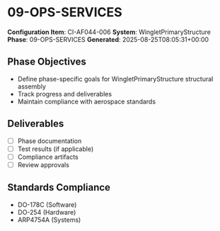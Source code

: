 # 09-OPS-SERVICES

**Configuration Item**: CI-AF044-006
**System**: WingletPrimaryStructure
**Phase**: 09-OPS-SERVICES
**Generated**: 2025-08-25T08:05:31+00:00

## Phase Objectives
- Define phase-specific goals for WingletPrimaryStructure structural assembly
- Track progress and deliverables
- Maintain compliance with aerospace standards

## Deliverables
- [ ] Phase documentation
- [ ] Test results (if applicable)
- [ ] Compliance artifacts
- [ ] Review approvals

## Standards Compliance
- DO-178C (Software)
- DO-254 (Hardware)
- ARP4754A (Systems)

